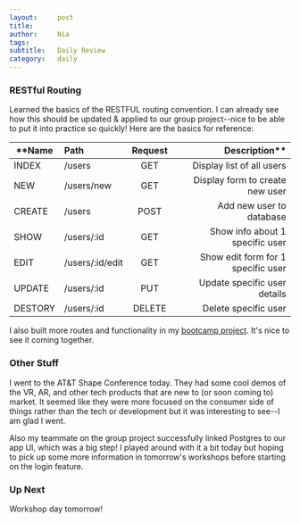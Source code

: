 ```yaml
---
layout:     post
title:      
author:     Nia
tags: 		  
subtitle:  	Daily Review
category:   daily
---
```


### RESTful Routing

Learned the basics of the RESTFUL routing convention. I can already see how this should be updated & applied to our group project--nice to be able to put it into practice so quickly! Here are the basics for reference:

**Name | Path | Request | Description**
|---------|:----------|:----------:|---------:|
INDEX   |/users|  GET  |Display list of all users|
NEW    | /users/new | GET | Display form to create new user
CREATE  | /users | POST | Add new user to database
SHOW  | /users/:id | GET | Show info about 1 specific user
EDIT  | /users/:id/edit | GET | Show edit form for 1 specific user
UPDATE  | /users/:id | PUT | Update specific user details
DESTORY  | /users/:id | DELETE | Delete specific user

I also built more routes and functionality in my [bootcamp project](https://github.com/niamurrell/firecamp-yelp-clone). It's nice to see it coming together.


### Other Stuff

I went to the AT&T Shape Conference today. They had some cool demos of the VR, AR, and other tech products that are new to (or soon coming to) market. It seemed like they were more focused on the consumer side of things rather than the tech or development but it was interesting to see--I am glad I went.

Also my teammate on the group project successfully linked Postgres to our app UI, which was a big step! I played around with it a bit today but hoping to pick up some more information in tomorrow's workshops before starting on the login feature.

### Up Next

Workshop day tomorrow! 
